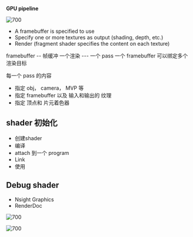 
**GPU pipeline**

![700](https://s2.loli.net/2025/04/21/he1fA4FZP7n8rdo.png)



- A framebuffer is specified to use 
- Specify one or more textures as output (shading, depth, etc.) 
- Render (fragment shader specifies the content on each texture)

framebuffer -- 帧缓冲
一个渲染 --- 一个 pass
一个 framebuffer 可以绑定多个渲染目标

每一个 pass 的内容

- 指定 obj， camera， MVP 等
- 指定 framebuffer 以及 输入和输出的 纹理
- 指定 顶点和 片元着色器


## shader 初始化

- 创建shader
- 编译
- attach 到一个 program
- Link
- 使用


## Debug shader

- Nsight Graphics
- RenderDoc


![700](https://s2.loli.net/2025/04/21/8dQhpcZ7r35kmeC.png)


![700](https://s2.loli.net/2025/04/21/aFbGPBvNRfU2Owd.png)


